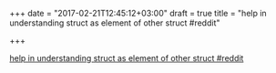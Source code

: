+++
date = "2017-02-21T12:45:12+03:00"
draft = true
title = "help in understanding struct as element of other struct  #reddit"

+++

<p><a href="https://t.co/9NlSfWpZAc">help in understanding struct as element of other struct  #reddit</a></p>
